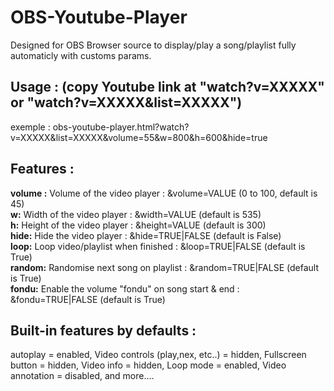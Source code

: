 # OBS-Youtube-Player
Designed for OBS Browser source to display/play a song/playlist fully automaticly with customs params.

## Usage : (copy Youtube link at "watch?v=XXXXX" or "watch?v=XXXXX&list=XXXXX")
exemple : obs-youtube-player.html?watch?v=XXXXX&list=XXXXX&volume=55&w=800&h=600&hide=true

## Features :
  **volume :** Volume of the video player : &volume=VALUE (0 to 100, default is 45)\
  **w:** Width of the video player : &width=VALUE (default is 535) \
  **h:** Height of the video player : &height=VALUE (default is 300)\
  **hide:** Hide the video player : &hide=TRUE|FALSE (default is False)\
  **loop:** Loop video/playlist when finished : &loop=TRUE|FALSE (default is True)\
  **random:** Randomise next song on playlist : &random=TRUE|FALSE (default is True)\
  **fondu:** Enable the volume "fondu" on song start & end : &fondu=TRUE|FALSE (default is True)

## Built-in features by defaults :
  autoplay = enabled,
  Video controls (play,nex, etc..) = hidden,
  Fullscreen button = hidden,
  Video info = hidden,
  Loop mode = enabled,
  Video annotation = disabled,
  and more....
  
